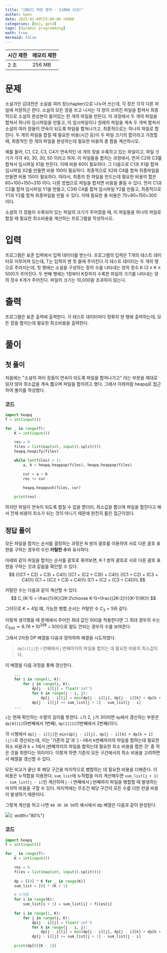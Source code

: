 ```yaml
---
title: "[BOJ] 어린 왕자 - 11066 (G3)"
author: kwon
date: 2025-01-09T23:00:00 +0900
categories: [boj, gold]
tags: [dynamic programming]
math: true
mermaid: false
---
```


| 시간 제한 | 메모리 제한 |
| --- | --- |
| 2 초 | 256 MB |

# 문제
소설가인 김대전은 소설을 여러 장(chapter)으로 나누어 쓰는데, 각 장은 각각 다른 파일에 저장하곤 한다. 소설의 모든 장을 쓰고 나서는 각 장이 쓰여진 파일을 합쳐서 최종적으로 소설의 완성본이 들어있는 한 개의 파일을 만든다. 이 과정에서 두 개의 파일을 합쳐서 하나의 임시파일을 만들고, 이 임시파일이나 원래의 파일을 계속 두 개씩 합쳐서 소설의 여러 장들이 연속이 되도록 파일을 합쳐나가고, 최종적으로는 하나의 파일로 합친다. 두 개의 파일을 합칠 때 필요한 비용(시간 등)이 두 파일 크기의 합이라고 가정할 때, 최종적인 한 개의 파일을 완성하는데 필요한 비용의 총 합을 계산하시오.

예를 들어, C1, C2, C3, C4가 연속적인 네 개의 장을 수록하고 있는 파일이고, 파일 크기가 각각 40, 30, 30, 50 이라고 하자. 이 파일들을 합치는 과정에서, 먼저 C2와 C3를 합쳐서 임시파일 X1을 만든다. 이때 비용 60이 필요하다. 그 다음으로 C1과 X1을 합쳐 임시파일 X2를 만들면 비용 100이 필요하다. 최종적으로 X2와 C4를 합쳐 최종파일을 만들면 비용 150이 필요하다. 따라서, 최종의 한 파일을 만드는데 필요한 비용의 합은 60+100+150=310 이다. 다른 방법으로 파일을 합치면 비용을 줄일 수 있다. 먼저 C1과 C2를 합쳐 임시파일 Y1을 만들고, C3와 C4를 합쳐 임시파일 Y2를 만들고, 최종적으로 Y1과 Y2를 합쳐 최종파일을 만들 수 있다. 이때 필요한 총 비용은 70+80+150=300 이다.

소설의 각 장들이 수록되어 있는 파일의 크기가 주어졌을 때, 이 파일들을 하나의 파일로 합칠 때 필요한 최소비용을 계산하는 프로그램을 작성하시오.

# 입력
프로그램은 표준 입력에서 입력 데이터를 받는다. 프로그램의 입력은 T개의 테스트 데이터로 이루어져 있는데, T는 입력의 맨 첫 줄에 주어진다.각 테스트 데이터는 두 개의 행으로 주어지는데, 첫 행에는 소설을 구성하는 장의 수를 나타내는 양의 정수 K (3 ≤ K ≤ 500)가 주어진다. 두 번째 행에는 1장부터 K장까지 수록한 파일의 크기를 나타내는 양의 정수 K개가 주어진다. 파일의 크기는 10,000을 초과하지 않는다.

# 출력
프로그램은 표준 출력에 출력한다. 각 테스트 데이터마다 정확히 한 행에 출력하는데, 모든 장을 합치는데 필요한 최소비용을 출력한다.

# 풀이

## 첫 풀이
처음에는 "소설의 여러 장들이 연속이 되도록 파일을 합쳐나가고" 라는 부분을 제대로 읽지 않아 최소값을 계속 뽑으며 파일을 합치려고 했다.
그래서 아래처럼 heapq로 접근하여 풀이를 작성했다.

### 코드
```py
import heapq
T = int(input())

for _ in range(T):
    K = int(input())

    res = 0
    files = list(map(int, input().split()))
    heapq.heapify(files)

    while len(files) > 1:
        a, b = heapq.heappop(files), heapq.heappop(files)

        cur = a + b
        res += cur

        heapq.heappush(files, cur)
    
    print(res)
```

하지만 파일이 연속이 되도록 합칠 수 없을 뿐더러, 최소값을 뽑으며 파일을 합친다고 해서 전체 비용이 최소가 되는 것이 아니기 때문에 완전히 틀린 접근이었다.

## 정답 풀이
모든 파일을 합치는 순서를 결정하는 과정은 N 쌍의 괄호를 이용하여 서로 다른 괄호 표현을 구하는 경우의 수인 **카탈란 수**와 유사하다.

아래와 같이 파일을 합치는 순서를 괄호로 묶어보면, K-1 쌍의 괄호로 서로 다른 괄호 표현을 구하는 것과 같음을 확인할 수 있다.
$$
(((C1 + C2) + C3) + C4)\\
((C1 + (C2 + C3)) + C4)\\
((C1 + C2) + (C3 + C4))\\
(C1 + ((C2 + C3) + C4))\\
(C1 + (C2 + (C3 + C4)))\\
$$

카탈란 수는 다음과 같이 계산할 수 있다.
$$
C_{K-1} = \frac{1}{K}{2K-2\choose K-1}=\frac{(2K-2)!}{(K-1)!(K)!}
$$

그러므로 $K=4$일 떄, 가능한 병합 순서는 카탈란 수 $C_3=5$와 같다.

이렇게 생각했을 때 문제에서 주어진 최대 값인 500을 적용한다면 그 최대 경우의 수는 $C_{500}\eqsim6.76*10^{298}\div500$으로 말도 안되는 경우의 수를 보여준다.

그래서 2차원 DP 배열을 다음과 정의하여 해결을 시도하였다.

> `dp[i][j]`는 i 번째에서 j 번째까지의 파일을 합치는 데 필요한 비용의 최소값이다.

이 배열을 다음 과정을 통해 갱신한다.

```py
    ...
    for i in range(1, K):
        for j in range(i, K):
            dp[j - i][j] = float('inf')
            for k in range(j - i, j):
                dp[j - i][j] = min(dp[j - i][j], dp[j - i][k] + dp[k + 1][j])
            dp[j - i][j] += sum_list[j + 1] - sum_list[j - i]
    ...
```
`i`는 현재 확인하는 수열의 길이를 뜻한다. `i`가 2, `j`가 3이라면 `dp`에서 갱신하는 부분은 `dp[0][1]`(0번째에서 1번째), `dp[1][2]`(1번째에서 2번째)이다.

각 시행에서 `dp[j - i][j]`는 `min(dp[j - i][j], dp[j - i][k] + dp[k + 1][j])`로 갱신되는데, 이는 '기존의 값'과 'j - i에서  k번째까지의 파일을 합하는데 필요한 최소 비용과 k + 1에서 j번째까지의 파일을 합하는데 필요한 최소 비용을 합한 것' 중 작은 것을 취한다는 의미이다. 이렇게 하면 기존의 모든 구간에서의 최소 비용을 고려하면서 배열을 갱신할 수 있다.

모든 비교가 끝난 후 해당 구간을 마지막으로 병합하는 데 필요한 비용을 더해준다. 이 비용은 누적합을 이용한다.
`sum_list`에 누적합을 미리 계산해두면 `sum_list[j + 1] - sum_list[j - i]`만 계산하여 j - i 번째에서 j 번째까지 파일을 병합할 때 발생하는 마지막 비용을 구할 수 있다. 마지막에는 무조건 해당 구간의 모든 수를 더한 만큼 비용이 발생하기 때문이다.

그렇게 계산을 하고 나면 `40 30 30 50`의 예시에서 dp 배열은 다음과 같이 완성된다.

![](/posting_imgs/boj_11066.png){: width="80%"}

### 코드

```python
import heapq
T = int(input())

for _ in range(T):
    K = int(input())

    res = 0
    files = list(map(int, input().split()))
    
    dp = [[0] * K for _ in range(K)]
    sum_list = [0] * (K + 1)

    # 누적합
    for i in range(K):
        sum_list[i + 1] = sum_list[i] + files[i]
    
    for i in range(1, K):
        for j in range(i, K):
            dp[j - i][j] = float('inf')
            for k in range(j - i, j):
                dp[j - i][j] = min(dp[j - i][j], dp[j - i][k] + dp[k + 1][j])
            dp[j - i][j] += sum_list[j + 1] - sum_list[j - i]
    
    print(dp[0][K - 1])
```